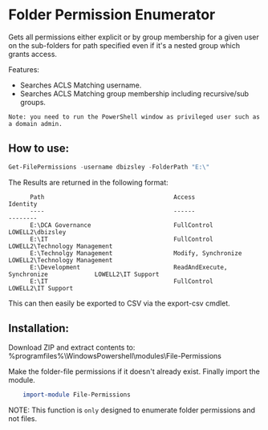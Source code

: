 # Folder Permission Enumerator
Gets all permissions either explicit or by group membership for a given user on the sub-folders for path specified even if it's a nested group which grants access.

Features:

+ Searches ACLS Matching username.
+ Searches ACLS Matching group membership including recursive/sub groups.

`Note: you need to run the PowerShell window as privileged user such as a domain admin.`

## How to use:

```PowerShell
Get-FilePermissions -username dbizsley -FolderPath "E:\"
```
The Results are returned in the following format:
```
      Path                                    Access                                  Identity
      ----                                    ------                                  --------
      E:\DCA Governance                       FullControl                             LOWELL2\dbizsley
      E:\IT                                   FullControl                             LOWELL2\Technology Management
      E:\Technolgy Management                 Modify, Synchronize                     LOWELL2\Technology Management
      E:\Development                          ReadAndExecute, Synchronize             LOWELL2\IT Support
      E:\IT                                   FullControl                             LOWELL2\IT Support
```

This can then easily be exported to CSV via the export-csv cmdlet.

## Installation:
Download ZIP and extract contents to:
     %programfiles%\WindowsPowershell\modules\File-Permissions

Make the folder-file permissions if it doesn't already exist.
Finally import the module.

```PowerShell
    import-module File-Permissions
```

NOTE: This function is `only` designed to enumerate folder permissions and not files.
